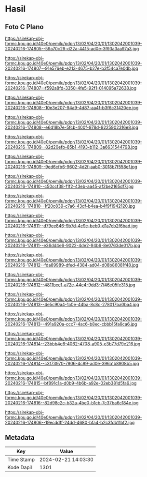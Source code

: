 # Hasil

## Foto C Plano

https://sirekap-obj-formc.kpu.go.id/40e0/pemilu/pdpr/13/02/04/20/01/1302042001039-20240216-174805--59a70c29-d22a-4415-ad0e-3f93a3aa97a3.jpg

https://sirekap-obj-formc.kpu.go.id/40e0/pemilu/pdpr/13/02/04/20/01/1302042001039-20240216-174807--91e576eb-e213-4675-b27e-b3f54ca7e0db.jpg

https://sirekap-obj-formc.kpu.go.id/40e0/pemilu/pdpr/13/02/04/20/01/1302042001039-20240216-174807--f592a8fd-3350-4fe5-92f1-014095a72638.jpg

https://sirekap-obj-formc.kpu.go.id/40e0/pemilu/pdpr/13/02/04/20/01/1302042001039-20240216-174808--10e3e207-94a9-4d87-aa4f-b3f6c31420ee.jpg

https://sirekap-obj-formc.kpu.go.id/40e0/pemilu/pdpr/13/02/04/20/01/1302042001039-20240216-174808--e6d18b7e-5fcb-400f-978d-9225902316e8.jpg

https://sirekap-obj-formc.kpu.go.id/40e0/pemilu/pdpr/13/02/04/20/01/1302042001039-20240216-174809--82d20efb-85b1-4193-b112-3a6631544798.jpg

https://sirekap-obj-formc.kpu.go.id/40e0/pemilu/pdpr/13/02/04/20/01/1302042001039-20240216-174809--9ed6cfb6-9602-4d2f-aab0-3018b7f558ef.jpg

https://sirekap-obj-formc.kpu.go.id/40e0/pemilu/pdpr/13/02/04/20/01/1302042001039-20240216-174810--c50ccf38-f1f2-43eb-aa45-af2be2165df7.jpg

https://sirekap-obj-formc.kpu.go.id/40e0/pemilu/pdpr/13/02/04/20/01/1302042001039-20240216-174810--1f20c839-c7a6-43df-b4ea-b4f9f1942120.jpg

https://sirekap-obj-formc.kpu.go.id/40e0/pemilu/pdpr/13/02/04/20/01/1302042001039-20240216-174811--d79ee846-9b7d-4c9c-beb0-d1a7cb2f6bad.jpg

https://sirekap-obj-formc.kpu.go.id/40e0/pemilu/pdpr/13/02/04/20/01/1302042001039-20240216-174811--e36dd4e6-9022-4de2-94b6-8e0763de017b.jpg

https://sirekap-obj-formc.kpu.go.id/40e0/pemilu/pdpr/13/02/04/20/01/1302042001039-20240216-174812--fda89989-dfed-4384-ad04-d08b86081f48.jpg

https://sirekap-obj-formc.kpu.go.id/40e0/pemilu/pdpr/13/02/04/20/01/1302042001039-20240216-174812--4811bce1-a72e-44c4-9dd3-7f46e05fe315.jpg

https://sirekap-obj-formc.kpu.go.id/40e0/pemilu/pdpr/13/02/04/20/01/1302042001039-20240216-174813--4e5c90a4-1a0e-44ba-8c8c-278017ba0ba4.jpg

https://sirekap-obj-formc.kpu.go.id/40e0/pemilu/pdpr/13/02/04/20/01/1302042001039-20240216-174813--491a920a-ccc7-4ac6-b8ec-cbbb15fa6ca6.jpg

https://sirekap-obj-formc.kpu.go.id/40e0/pemilu/pdpr/13/02/04/20/01/1302042001039-20240216-174814--23bbb4e6-4062-4708-a905-e3b77d79e216.jpg

https://sirekap-obj-formc.kpu.go.id/40e0/pemilu/pdpr/13/02/04/20/01/1302042001039-20240216-174814--c3f73970-7806-4c89-ad0e-396a1b8908b5.jpg

https://sirekap-obj-formc.kpu.go.id/40e0/pemilu/pdpr/13/02/04/20/01/1302042001039-20240216-174815--bf891c1a-d0b9-4b6b-a92e-02eb381d5fa6.jpg

https://sirekap-obj-formc.kpu.go.id/40e0/pemilu/pdpr/13/02/04/20/01/1302042001039-20240216-174816--82d98c2c-b32a-4be0-b1cb-7c37ba6c184e.jpg

https://sirekap-obj-formc.kpu.go.id/40e0/pemilu/pdpr/13/02/04/20/01/1302042001039-20240216-174806--19ecddff-24dd-4680-bfa4-b2c3fdb11bf2.jpg


## Metadata

| Key        | Value               |
| ---------- | ------------------- |
| Time Stamp | 2024-02-21 14:03:30 |
| Kode Dapil | 1301                |



